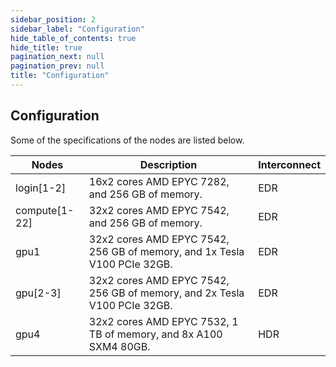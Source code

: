 ```yaml
---
sidebar_position: 2
sidebar_label: "Configuration"
hide_table_of_contents: true
hide_title: true
pagination_next: null
pagination_prev: null
title: "Configuration"
---
```


## Configuration

<div className="content-center">

<p className="center">
Some of the specifications of the nodes are listed below.
</p>

| Nodes         | Description                                                              | Interconnect |
| ------------- | ------------------------------------------------------------------------ | ------------ |
| login[1-2]    | 16x2 cores AMD EPYC 7282, and 256 GB of memory.                          | EDR          |
| compute[1-22] | 32x2 cores AMD EPYC 7542, and 256 GB of memory.                          | EDR          |
| gpu1          | 32x2 cores AMD EPYC 7542, 256 GB of memory, and 1x Tesla V100 PCIe 32GB. | EDR          |
| gpu[2-3]      | 32x2 cores AMD EPYC 7542, 256 GB of memory, and 2x Tesla V100 PCIe 32GB. | EDR          |
| gpu4          | 32x2 cores AMD EPYC 7532, 1 TB of memory, and 8x A100 SXM4 80GB.         | HDR          |

</div>
